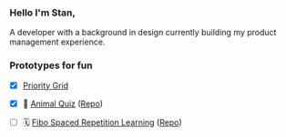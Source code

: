 ### Hello I'm Stan,

A developer with a background in design currently building my product management experience.


### Prototypes for fun
- [x] [Priority Grid](https://prioritygrid.app/)
- [x] 🦓 [Animal Quiz](https://anml-quiz.netlify.app/) ([Repo](https://github.com/stanwilsonjr/react-quiz-prototype))
- [ ] 🗓 [Fibo Spaced Repetition Learning](https://fibo-learning.netlify.app/) ([Repo](https://github.com/stanwilsonjr/fibo))



<!--
**stanwilsonjr/stanwilsonjr** is a ✨ _special_ ✨ repository because its `README.md` (this file) appears on your GitHub profile.

Here are some ideas to get you started:

- 🔭 I’m currently working on ...
- 🌱 I’m currently learning ...
- 👯 I’m looking to collaborate on ...
- 🤔 I’m looking for help with ...
- 💬 Ask me about ...
- 📫 How to reach me: ...
- 😄 Pronouns: ...
- ⚡ Fun fact: ...
-->
